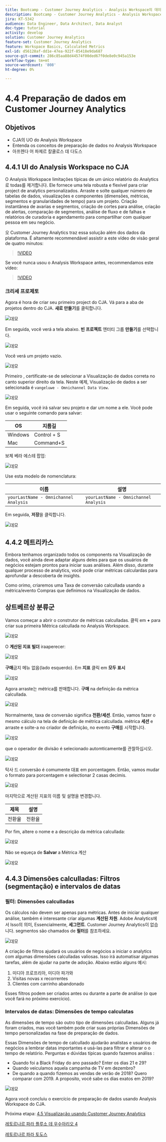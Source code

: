 ```yaml
---
title: Bootcamp - Customer Journey Analytics - Analysis Workspace의 데이터 준비 - 브라질
description: Bootcamp - Customer Journey Analytics - Analysis Workspace의 데이터 준비 - 브라질
jira: KT-5342
audience: Data Engineer, Data Architect, Data Analyst
doc-type: tutorial
activity: develop
solution: Customer Journey Analytics
feature-set: Customer Journey Analytics
feature: Workspace Basics, Calculated Metrics
exl-id: d56128af-dd1e-47ea-922f-85418e9da687
source-git-commit: 286c85aa88d44574f00ded67f0de8e0c945a153e
workflow-type: tm+mt
source-wordcount: '808'
ht-degree: 0%

---
```


# 4.4 Preparação de dados em Customer Journey Analytics

## Objetivos

- CJA의 UO do Analysis Workspace
- Entenda os conceitos de preparação de dados no Analysis Workspace
- 아프렌다 어 파제르 칼쿨로스 데 다도스

## 4.4.1 UI do Analysis Workspace no CJA

O Analysis Workspace limitações típicas de um único relatório do Analytics로 todas를 제거합니다. Ele fornece uma tela robusta e flexível para criar project de analytics personalizados. Arraste e solte qualquer número de tabelas de dados, visualizações e componentes (dimensões, métricas, segmentos e granularidades de tempo) para um projeto. Criação instantânea de avarias e segmentos, criação de cortes para análise, criação de alertas, comparação de segmentos, análise de fluxo e de falhas e relatórios de curadoria e agendamento para compartilhar com qualquer pessoa em seu negócio.

오 Customer Journey Analytics traz essa solução além dos dados da plataforma. É altamente recommendável assistir a este vídeo de visão geral de quatro minutos:

>[!VIDEO](https://video.tv.adobe.com/v/35109?quality=12&learn=on&enablevpops)

Se você nunca usou o Analysis Workspace antes, recommendamos este vídeo:

>[!VIDEO](https://video.tv.adobe.com/v/26266?quality=12&learn=on&enablevpops)

### 크리세 프로제토

Agora é hora de criar seu primeiro project do CJA. Vá para a aba de projetos dentro do CJA. **새로 만들기**&#x200B;를 클릭합니다.

![데모](./images/prmenu.png)

Em seguida, você verá a tela abaixo. **빈 프로젝트** 엔터티 그룹 **만들기**&#x200B;를 선택합니다.

![데모](./images/prmenu1.png)

Você verá um projeto vazio.

![데모](./images/premptyprojects.png)

Primeiro , certificate-se de selecionar a Visualização de dados correta no canto superior direito da tela. Neste 예제, Visualização de dados a ser selecionada é `vangeluwe - Omnichannel Data View`.

![데모](./images/prdv.png)

Em seguida, você irá salvar seu projeto e dar um nome a ele. Você pode usar o seguinte comando para salvar:

| OS | 지름길 |
| ----------------- |-------------| 
| Windows | Control + S |
| Mac | Command+S |

보체 베라 에스테 팝업:

![데모](./images/prsave.png)

Use esta modelo de nomenclatura:

| 이름 | 설명 |
| ----------------- |-------------| 
| `yourLastName - Omnichannel Analysis` | `yourLastName - Omnichannel Analysis` |

Em seguida, **저장**&#x200B;을 클릭합니다.

![데모](./images/prsave2.png)

## 4.4.2 메트리카스

Embora tenhamos organizado todos os components na Visualização de dados, você ainda deve adaptar alguns deles para que os usuários de negócios estejam prontos para iniciar suas análises. Além disso, durante qualquer processo de analytics, você pode criar métricas calculardas para aprofundar a descoberta de insights.

Como orimo, criaremos uma Taxa de conversão calcullada usando a métrica/evento Compras que definimos na Visualização de dados.

## 상트베르상 분류군

Vamos começar a abrir o construtor de métricas calculladas. 클릭 em **+** para criar sua primeira Métrica calcullada no Analysis Workspace.

![데모](./images/pradd.png)

O **계산된 지표 빌더** iraaperecer:

![데모](./images/prbuilder.png)

**구매**&#x200B;금지 메뉴 없음{lado esquerdo}. Em **지표** 클릭 em **모두 표시**

![데모](./images/calcbuildercr1.png)

Agora arraste는 métrica를 판매합니다. **구매** na definição da métrica calcullada.

![데모](./images/calcbuildercr2.png)

Normalmente, taxa de conversão significa **전환/세션**. Então, vamos fazer o mesmo cálculo na tela de definição de métrica calcullada. métrica **세션** e arraste e solte-a no criador de definição, no evento **구매**&#x200B;를 시작합니다.

![데모](./images/calcbuildercr3.png)

que o operador de divisão é selecionado automticamente를 관찰하십시오.

![데모](./images/calcbuildercr4.png)

탁사 드 conversão é comumente 대표 em porcentagem. Então, vamos mudar o formato para porcentagem e selectionar 2 casas decimis.

![데모](./images/calcbuildercr5.png)

마지막으로 계산된 지표의 이름 및 설명을 변경합니다.

| 제목 | 설명 |
| ----------------- |-------------| 
| 전환율 | 전환율 |

Por fim, altere o nome e a descrição da métrica calcullada:

![데모](./images/calcbuildercr6.png)

Não se equeça de **Salvar** a Métrica 계산

![데모](./images/pr9.png)

## 4.4.3 Dimensões calculladas: Filtros (segmentação) e intervalos de datas

### 필터: Dimensões calculladas

Os cálculos não devem ser apenas para métricas. Antes de iniciar qualquer análise, também é interesante criar algumas **계산된 차원**. Adobe Analytics에서 Isso의 의미, Essencialmente, **세그먼트**. Customer Journey Analytics이 없습니다. segmentos são chamados de **필터**&#x200B;를 참조하세요.

![데모](./images/prfilters.png)

A criação de filtros ajudará os usuários de negócios a iniciar o analytics com algumas dimensões calculladas valiosas. Isso irá automatisar algumas tarefas, além de ajudar na parte de adoção. Abaixo estão alguns 예시:

1. 미디아 프로프리아, 미디아 파가와
2. Visitas novas x recorrentes
3. Clientes com carrinho abandonado

Esses filtros podem ser criados antes ou durante a parte de análise (o que você fará no próximo exercício).

### Intervalos de datas: Dimensões de tempo calculatas

As dimensões de tempo são outro tipo de dimensões calculladas. Alguns já foram criados, mas você também pode criar suas próprias Dimensões de tempo personalizadas na fase de preparação de dados.

Essas Dimensões de tempo de calcullado ajudarão analistas e usuários de negócios a lembrar datas importantes e usá-las para filtrar e alterar o o tempo de relatório. Perguntas e dúvidas típicas quando fazemos análiss :

- Quando foi a Black Friday do ano passado? Enter os dias 21 e 29?
- Quando veiculamos aquela campanha de TV em dezembro?
- De quando a quando fizemos as vendas de verão de 2018? Quero comparar com 2019. A proposito, você sabe os dias exatos em 2019?

![데모](./images/timedimensions.png)

Agora você concluiu o exercício de preparação de dados usando Analysis Workspace do CJA.

Próxima etapa: [4.5 Visualização usando Customer Journey Analytics](./ex5.md)

[레토르나르 파라 플루소 데 우수아리오 4](./uc4.md)

[레토르나르 파라 토도스](./../../overview.md)

